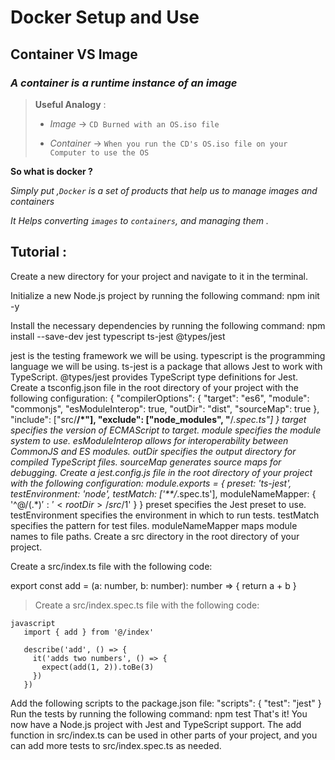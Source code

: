 # Docker  Setup and Use




## Container VS Image 

###  _A container is a runtime instance of an image_

> 
> **Useful Analogy** :
>  
> + _Image_ -> `CD Burned with an OS.iso file`
> 
> + _Container_ -> `When you run the CD's OS.iso file on your Computer to use the OS` 
>

**So what is docker ?**

_Simply put ,`Docker` is a set of products that help us to manage images and containers_

  _It Helps converting `images` to `containers`, and managing them ._

## Tutorial : 

Create a new directory for your project and navigate to it in the terminal.

Initialize a new Node.js project by running the following command: 
npm init -y

Install the necessary dependencies by running the following command: 
npm install --save-dev jest typescript ts-jest @types/jest

jest
 is the testing framework we will be using.
typescript
 is the programming language we will be using.
ts-jest
 is a package that allows Jest to work with TypeScript.
@types/jest
 provides TypeScript type definitions for Jest.
Create a 
tsconfig.json
 file in the root directory of your project with the following configuration:
   {
     "compilerOptions": {
       "target": "es6",
       "module": "commonjs",
       "esModuleInterop": true,
       "outDir": "dist",
       "sourceMap": true
     },
     "include": ["src/**/*"],
     "exclude": ["node_modules", "**/*.spec.ts"]
   }
target
 specifies the version of ECMAScript to target.
module
 specifies the module system to use.
esModuleInterop
 allows for interoperability between CommonJS and ES modules.
outDir
 specifies the output directory for compiled TypeScript files.
sourceMap
 generates source maps for debugging.
Create a 
jest.config.js
 file in the root directory of your project with the following configuration:
   module.exports = {
     preset: 'ts-jest',
     testEnvironment: 'node',
     testMatch: ['**/*.spec.ts'],
     moduleNameMapper: {
       '^@/(.*)$': '<rootDir>/src/$1'
     }
   }
preset
 specifies the Jest preset to use.
testEnvironment
 specifies the environment in which to run tests.
testMatch
 specifies the pattern for test files.
moduleNameMapper
 maps module names to file paths.
Create a 
src
 directory in the root directory of your project.

Create a 
src/index.ts
 file with the following code:

   export const add = (a: number, b: number): number => {
     return a + b
   }
> Create a src/index.spec.ts file with the following code:

```
javascript
   import { add } from '@/index'

   describe('add', () => {
     it('adds two numbers', () => {
       expect(add(1, 2)).toBe(3)
     })
   })

```
Add the following scripts to the 
package.json
 file:
   "scripts": {
     "test": "jest"
   }
Run the tests by running the following command: 
npm test
That's it! You now have a Node.js project with Jest and TypeScript support. The 
add
 function in 
src/index.ts
 can be used in other parts of your project, and you can add more tests to 
src/index.spec.ts
 as needed.